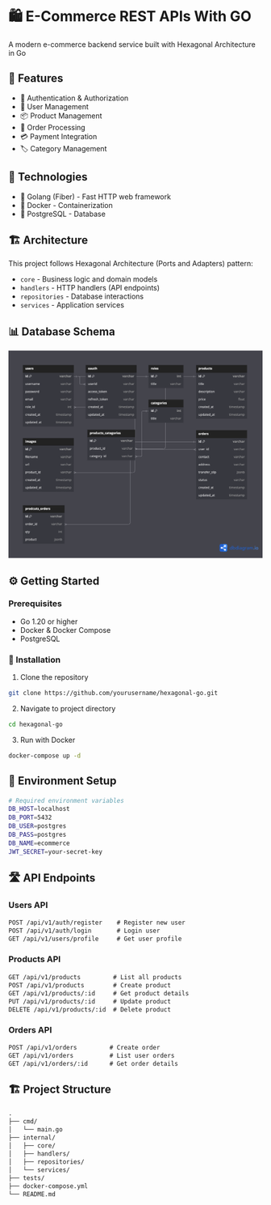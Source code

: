 # 🛍️ E-Commerce REST APIs With GO

A modern e-commerce backend service built with Hexagonal Architecture in Go

## 📌 Features

- 🔐 Authentication & Authorization
- 👥 User Management
- 📦 Product Management
- 🛒 Order Processing
- 💳 Payment Integration
- 🏷️ Category Management

## 🚀 Technologies

- 🐹 Golang (Fiber) - Fast HTTP web framework
- 🐳 Docker - Containerization
- 🐘 PostgreSQL - Database

## 🏗️ Architecture

This project follows Hexagonal Architecture (Ports and Adapters) pattern:

- `core` - Business logic and domain models
- `handlers` - HTTP handlers (API endpoints)
- `repositories` - Database interactions
- `services` - Application services

## 📊 Database Schema

<a href="https://dbdiagram.io/d/hexagonal-go-66d444c6eef7e08f0e57c865"><img src="./pictures/db_diagram.png" alt="Database Schema"/></a>

## ⚙️ Getting Started

### Prerequisites

- Go 1.20 or higher
- Docker & Docker Compose
- PostgreSQL

### 🔧 Installation

1. Clone the repository

```bash
git clone https://github.com/yourusername/hexagonal-go.git
```

2. Navigate to project directory

```bash
cd hexagonal-go
```

3. Run with Docker

```bash
docker-compose up -d
```

## 🔧 Environment Setup

```bash
# Required environment variables
DB_HOST=localhost
DB_PORT=5432
DB_USER=postgres
DB_PASS=postgres
DB_NAME=ecommerce
JWT_SECRET=your-secret-key
```

## 🛣️ API Endpoints

### Users API

```http
POST /api/v1/auth/register    # Register new user
POST /api/v1/auth/login       # Login user
GET /api/v1/users/profile     # Get user profile
```

### Products API

```http
GET /api/v1/products         # List all products
POST /api/v1/products        # Create product
GET /api/v1/products/:id     # Get product details
PUT /api/v1/products/:id     # Update product
DELETE /api/v1/products/:id  # Delete product
```

### Orders API

```http
POST /api/v1/orders         # Create order
GET /api/v1/orders          # List user orders
GET /api/v1/orders/:id      # Get order details
```

## 🏗️ Project Structure

```
.
├── cmd/
│   └── main.go
├── internal/
│   ├── core/
│   ├── handlers/
│   ├── repositories/
│   └── services/
├── tests/
├── docker-compose.yml
└── README.md
```
